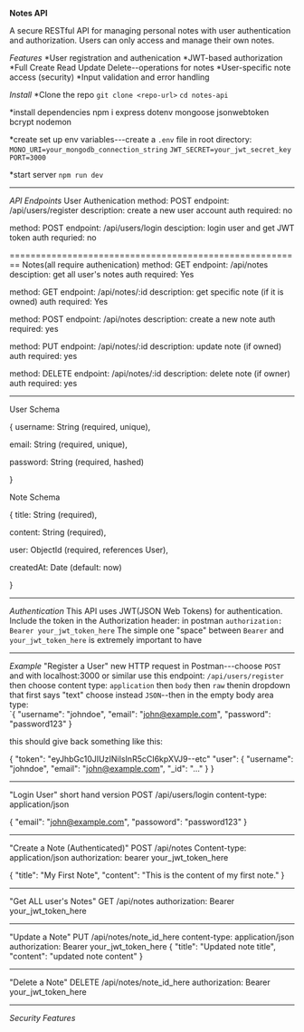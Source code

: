 __Notes API__ 

A secure RESTful API for managing personal notes with user authentication and authorization. Users can only access and manage their own notes.

_Features_
*User registration and authenication
*JWT-based authorization
*Full Create Read Update Delete--operations for notes
*User-specific note access (security)
*Input validation and error handling

_Install_
*Clone the repo
`git clone <repo-url>`
`cd notes-api`

*install dependencies 
npm i express dotenv mongoose jsonwebtoken bcrypt nodemon

*create set up env variables---create a `.env` file in root directory:
`MONO_URI=your_mongodb_connection_string`
`JWT_SECRET=your_jwt_secret_key`
`PORT=3000`

*start server
`npm run dev`

----------------------------------------------------------------------------

_API Endpoints_
User Authenication
method: POST
endpoint: /api/users/register
description: create a new user account
auth required: no

method: POST
endpoint: /api/users/login
desciption: login user and get JWT token
auth requried: no


========================================================
Notes(all require authenication)
method: GET
endpoint: /api/notes
desciption: get all user's notes
auth required: Yes

method: GET
endpoint: /api/notes/:id 
description: get specific note (if it is owned)
auth required: Yes

method: POST
endpoint: /api/notes
description: create a new note
auth required: yes

method: PUT
endpoint: /api/notes/:id 
description: update note (if owned)
auth required: yes

method: DELETE
endpoint: /api/notes/:id 
description: delete note (if owner)
auth required: yes 

------------------------------------

User Schema

{
   username: String (required, unique),
   
   email: String (required, unique),
   
   password: String (required, hashed)
   
}


Note Schema

{
  title: String (required),
  
  content: String (required),
  
  user: ObjectId (required, references User),
  
  createdAt: Date (default: now)
  
}

--------------------------------------------------

_Authentication_
This API uses JWT(JSON Web Tokens) for authentication. 
Include the token in the Authorization header: in postman 
`authorization: Bearer your_jwt_token_here`  The simple one "space" between `Bearer` and `your_jwt_token_here` is extremely important to have

-----------------------------
_Example_
"Register a User"
new HTTP request in Postman---choose `POST` and with localhost:3000 or similar use this endpoint: `/api/users/register` then choose content type: `application` then `body` then `raw` thenin dropdown that first says
"text" choose instead `JSON`--then in the empty body area type:  
`{
    "username": "johndoe",
    "email": "john@example.com",
    "password": "password123"
}

this should give back something like this:

{
  "token": "eyJhbGc10JIUzINiIsInR5cCI6kpXVJ9--etc"
  "user": 
  {
    "username": "johndoe",
    "email": "john@example.com",
    "_id": "..."
}
}

--------------------------------------------
"Login User"
short hand version
POST  /api/users/login
content-type: application/json

{
  "email": "john@example.com",
  "passoword": "password123"
}

---------------------------------------
"Create a Note (Authenticated)"
POST  /api/notes
Content-type: application/json
authorization: bearer your_jwt_token_here

{
  "title": "My First Note",
  "content": "This is the content of my first note."
}

--------------------------------------------------------------------

"Get ALL user's Notes"
GET /api/notes
authorization: Bearer your_jwt_token_here

---------------------------------------------------------------

"Update a Note"
PUT  /api/notes/note_id_here
content-type: application/json
authorization: Bearer your_jwt_token_here
{
  "title": "Updated note title",
  "content": "updated note content"
}

-----------------------------------------------------------------
"Delete a Note"
DELETE  /api/notes/note_id_here
authorization: Bearer your_jwt_token_here

-----------------------------------------------
_Security Features_

 



